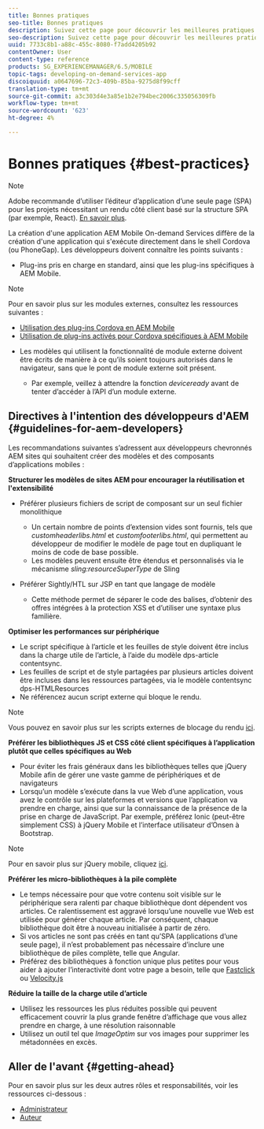 ```yaml
---
title: Bonnes pratiques
seo-title: Bonnes pratiques
description: Suivez cette page pour découvrir les meilleures pratiques et les directives qui aideront les développeurs AEM expérimentés pour les sites qui souhaitent créer des modèles et des composants d’applications mobiles.
seo-description: Suivez cette page pour découvrir les meilleures pratiques et les directives qui aideront les développeurs AEM expérimentés pour les sites qui souhaitent créer des modèles et des composants d’applications mobiles.
uuid: 7733c8b1-a88c-455c-8080-f7add4205b92
contentOwner: User
content-type: reference
products: SG_EXPERIENCEMANAGER/6.5/MOBILE
topic-tags: developing-on-demand-services-app
discoiquuid: a0647696-72c3-409b-85ba-9275d8f99cff
translation-type: tm+mt
source-git-commit: a3c303d4e3a85e1b2e794bec2006c335056309fb
workflow-type: tm+mt
source-wordcount: '623'
ht-degree: 4%

---
```



# Bonnes pratiques {#best-practices}

>[!NOTE]
>
>Adobe recommande d’utiliser l’éditeur d’application d’une seule page (SPA) pour les projets nécessitant un rendu côté client basé sur la structure SPA (par exemple, React). [En savoir plus](/help/sites-developing/spa-overview.md).

La création d&#39;une application AEM Mobile On-demand Services diffère de la création d&#39;une application qui s&#39;exécute directement dans le shell Cordova (ou PhoneGap). Les développeurs doivent connaître les points suivants :

* Plug-ins pris en charge en standard, ainsi que les plug-ins spécifiques à AEM Mobile.

>[!NOTE]
>
>Pour en savoir plus sur les modules externes, consultez les ressources suivantes :
>
>* [Utilisation des plug-ins Cordova en AEM Mobile](https://helpx.adobe.com/digital-publishing-solution/help/cordova-api.html)
>* [Utilisation de plug-ins activés pour Cordova spécifiques à AEM Mobile](https://helpx.adobe.com/digital-publishing-solution/help/app-runtime-api.html)

>



* Les modèles qui utilisent la fonctionnalité de module externe doivent être écrits de manière à ce qu’ils soient toujours autorisés dans le navigateur, sans que le pont de module externe soit présent.

   * Par exemple, veillez à attendre la fonction *deviceready* avant de tenter d’accéder à l’API d’un module externe.

## Directives à l&#39;intention des développeurs d&#39;AEM {#guidelines-for-aem-developers}

Les recommandations suivantes s’adressent aux développeurs chevronnés AEM sites qui souhaitent créer des modèles et des composants d’applications mobiles :

**Structurer les modèles de sites AEM pour encourager la réutilisation et l&#39;extensibilité**

* Préférer plusieurs fichiers de script de composant sur un seul fichier monolithique

   * Un certain nombre de points d’extension vides sont fournis, tels que *customheaderlibs.html* et *customfooterlibs.html*, qui permettent au développeur de modifier le modèle de page tout en dupliquant le moins de code de base possible.
   * Les modèles peuvent ensuite être étendus et personnalisés via le mécanisme *sling:resourceSuperType* de Sling

* Préférer Sightly/HTL sur JSP en tant que langage de modèle

   * Cette méthode permet de séparer le code des balises, d’obtenir des offres intégrées à la protection XSS et d’utiliser une syntaxe plus familière.

**Optimiser les performances sur périphérique**

* Le script spécifique à l’article et les feuilles de style doivent être inclus dans la charge utile de l’article, à l’aide du modèle dps-article contentsync.
* Les feuilles de script et de style partagées par plusieurs articles doivent être incluses dans les ressources partagées, via le modèle contentsync dps-HTMLResources
* Ne référencez aucun script externe qui bloque le rendu.

>[!NOTE]
>
>Vous pouvez en savoir plus sur les scripts externes de blocage du rendu [ici](https://developers.google.com/speed/docs/insights/BlockingJS).

**Préférer les bibliothèques JS et CSS côté client spécifiques à l’application plutôt que celles spécifiques au Web**

* Pour éviter les frais généraux dans les bibliothèques telles que jQuery Mobile afin de gérer une vaste gamme de périphériques et de navigateurs
* Lorsqu’un modèle s’exécute dans la vue Web d’une application, vous avez le contrôle sur les plateformes et versions que l’application va prendre en charge, ainsi que sur la connaissance de la présence de la prise en charge de JavaScript. Par exemple, préférez Ionic (peut-être simplement CSS) à jQuery Mobile et l’interface utilisateur d’Onsen à Bootstrap.

>[!NOTE]
>
>Pour en savoir plus sur jQuery mobile, cliquez [ici](https://jquerymobile.com/browser-support/1.4/).

**Préférer les micro-bibliothèques à la pile complète**

* Le temps nécessaire pour que votre contenu soit visible sur le périphérique sera ralenti par chaque bibliothèque dont dépendent vos articles. Ce ralentissement est aggravé lorsqu’une nouvelle vue Web est utilisée pour générer chaque article. Par conséquent, chaque bibliothèque doit être à nouveau initialisée à partir de zéro.
* Si vos articles ne sont pas créés en tant qu’SPA (applications d’une seule page), il n’est probablement pas nécessaire d’inclure une bibliothèque de piles complète, telle que Angular.
* Préférez des bibliothèques à fonction unique plus petites pour vous aider à ajouter l’interactivité dont votre page a besoin, telle que [Fastclick](https://github.com/ftlabs/fastclick) ou [Velocity.js](https://velocityjs.org)

**Réduire la taille de la charge utile d’article**

* Utilisez les ressources les plus réduites possible qui peuvent efficacement couvrir la plus grande fenêtre d’affichage que vous allez prendre en charge, à une résolution raisonnable
* Utilisez un outil tel que *ImageOptim* sur vos images pour supprimer les métadonnées en excès.

## Aller de l&#39;avant {#getting-ahead}

Pour en savoir plus sur les deux autres rôles et responsabilités, voir les ressources ci-dessous :

* [Administrateur](/help/mobile/aem-mobile.md)
* [Auteur](/help/mobile/aem-mobile-on-demand.md)
